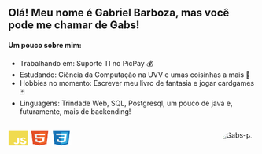 ## Olá! Meu nome é Gabriel Barboza, mas você pode me chamar de Gabs!

#### Um pouco sobre mim:
- Trabalhando em: Suporte TI no PicPay 💰
- Estudando: Ciência da Computação na UVV e umas coisinhas a mais 🚀
- Hobbies no momento: Escrever meu livro de fantasia e jogar cardgames 🃏
- Linguagens: Trindade Web, SQL, Postgresql, um pouco de java e, futuramente, mais de backending!

<div style="display: inline_block"><br>
  <img align="center" alt="Rafa-Js" height="30" width="40" src="https://raw.githubusercontent.com/devicons/devicon/master/icons/javascript/javascript-plain.svg">
  <img align="center" alt="Gabs-HTML" height="30" width="40" src="https://raw.githubusercontent.com/devicons/devicon/master/icons/html5/html5-original.svg">
  <img align="center" alt="Gabs-CSS" height="30" width="40" src="https://raw.githubusercontent.com/devicons/devicon/master/icons/css3/css3-original.svg">
  <img align="right" alt="Gabs-pic" height="150" style="border-radius:50px;" src="https://media.discordapp.net/attachments/942824342180495440/996480559146606612/unknown.png?width=674&height=674">
</div>
